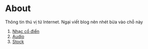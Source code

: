 # About

Thông tin thú vị từ Internet. Ngại viết blog nên nhét bừa vào chỗ này 

1. [Nhạc cổ điển](detail/0001_classic_music.md)
2. [Audio](detail/0002_audio.md)
3. [Stock](detail/0003_stock)
